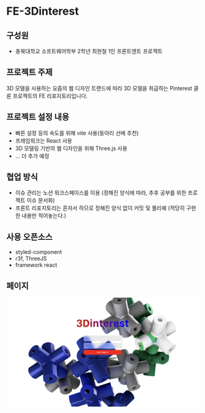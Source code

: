 # FE-3Dinterest
## 구성원
* 충북대학교 소프트웨어학부 2학년 최현철 1인 프론트엔트 프로젝트

## 프로젝트 주제 
3D 모델을 사용하는 요즘의 웹 디자인 트랜드에 따라 3D 모델을 취급하는 Pinterest 클론 프로젝트의 FE 리포지토리입니다.
## 프로젝트 설정 내용 
* 빠른 설정 등의 속도를 위해 vite 사용(동아리 선배 추천)
* 프레임워크는 React 사용
* 3D 모델링 기반의 웹 디자인을 위해 Three.js 사용
* ... 더 추가 예정

## 협업 방식
* 이슈 관리는 노션 워크스페이스를 이용 (정해진 양식에 따라, 추후 공부를 위한 프로젝트 이슈 문서화)
* 프론트 리포지토리는 혼자서 하므로 정해진 양식 없이 커밋 및 풀리퀘 (적당히 구현한 내용만 적어놓는다.)

## 사용 오픈소스
* styled-component
* r3f, ThreeJS
* framework react

## 페이지
<img src="./vite-project/src/resource/image/login-page.png">

